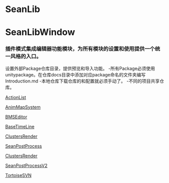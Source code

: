 # SeanLib
# SeanLibWindow #
### 插件模式集成编辑器功能模块，为所有模块的设置和使用提供一个统一风格的入口。 ###
设置外部Package仓库目录，提供预览和导入功能。
-所有Package必须使用unitypackage。在仓库docs目录中添加对应package命名的文件夹编写Introduction.md
-本地仓库下载仓库的和配置就必须手动了。
-不同的项目共享仓库。

[ActionList](./docs/ActionList/Introduction.md)

[AnimMapSystem](./docs/AnimMapSystem/Introduction.md)

[BMSEditor](./docs/BMSEditor/Introduction.md)

[BaseTimeLine](./docs/BaseTimeLine/Introduction.md)

[ClustersRender](./docs/ClustersRender/Introduction.md)

[SeanPostProcess](./docs/SeanPostProcess/Introduction.md)

[ClustersRender](./docs/ClustersRender/Introduction.md)

[SeanPostProcessV2](./docs/SeanPostProcessV2/Introduction.md)

[TortoiseSVN](./docs/TortoiseSVN/Introduction.md)
